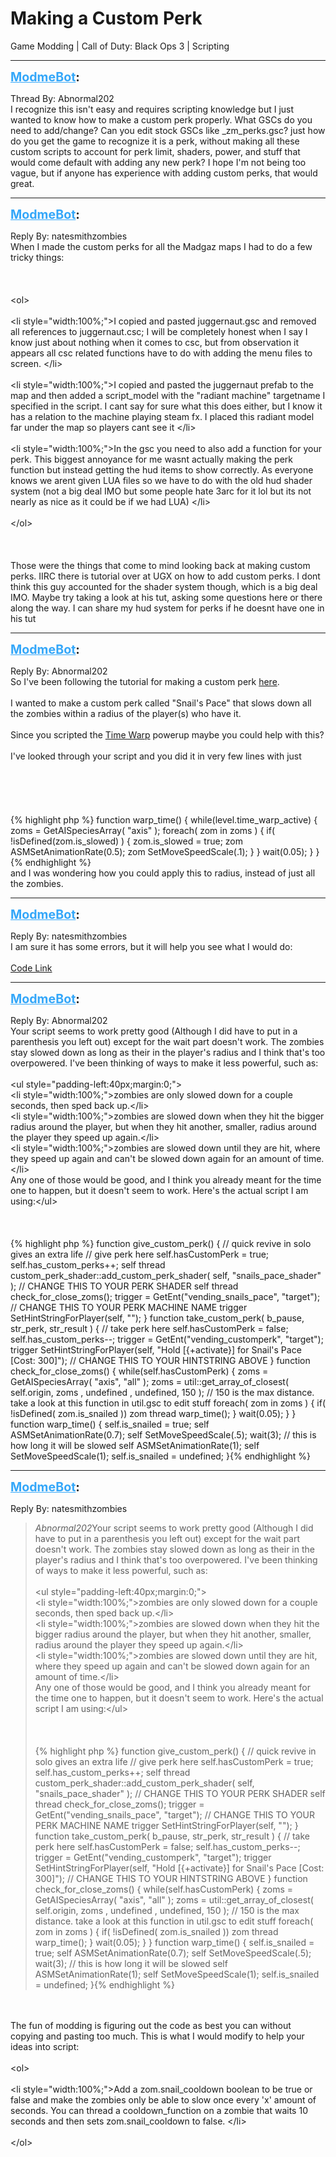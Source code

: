 # Making a Custom Perk
Game Modding | Call of Duty: Black Ops 3 | Scripting

---
<strong style="font-size: 1.4em;"><span style="text-decoration: underline;text-decoration-color: #34a7f9;"><span style="color:#34a7f9;">ModmeBot</span></span>:</strong>

<p>Thread By: Abnormal202<br />I recognize this isn&#39;t easy and requires scripting knowledge but I just wanted to know how to make a custom perk properly. What GSCs do you need to add/change? Can you edit stock GSCs like _zm_perks.gsc? just how do you get the game to recognize it is a perk, without making all these custom scripts to account for perk limit, shaders, power, and stuff that would come default with adding any new perk? I hope I&#39;m not being too vague, but if anyone has experience with adding custom perks, that would great.</p>

---
<strong style="font-size: 1.4em;"><span style="text-decoration: underline;text-decoration-color: #34a7f9;"><span style="color:#34a7f9;">ModmeBot</span></span>:</strong>

<p>Reply By: natesmithzombies<br />When I made the custom perks for all the Madgaz maps I had to do a few tricky things: <br /><br /><br /><br />&lt;ol&gt;<br /><br />&lt;li style=&quot;width:100%;&quot;&gt;I copied and pasted juggernaut.gsc and removed all references to juggernaut.csc; I will be completely honest when I say I know just about nothing when it comes to csc, but from observation it appears all csc related functions have to do with adding the menu files to screen. &lt;/li&gt;<br /><br />&lt;li style=&quot;width:100%;&quot;&gt;I copied and pasted the juggernaut prefab to the map and then added a script_model with the &quot;radiant machine&quot; targetname I specified in the script. I cant say for sure what this does either, but I know it has a relation to the machine playing steam fx. I placed this radiant model far under the map so players cant see it &lt;/li&gt;<br /><br />&lt;li style=&quot;width:100%;&quot;&gt;In the gsc you need to also add a function for your perk. This biggest annoyance for me wasnt actually making the perk function but instead getting the hud items to show correctly. As everyone knows we arent given LUA files so we have to do with the old hud shader system (not a big deal IMO but some people hate 3arc for it lol but its not nearly as nice as it could be if we had LUA) &lt;/li&gt;<br /><br />&lt;/ol&gt;<br /><br /><br /><br />Those were the things that come to mind looking back at making custom perks. IIRC there is tutorial over at UGX on how to add custom perks. I dont think this guy accounted for the shader system though, which is a big deal IMO. Maybe try taking a look at his tut, asking some questions here or there along the way. I can share my hud system for perks if he doesnt have one in his tut</p>

---
<strong style="font-size: 1.4em;"><span style="text-decoration: underline;text-decoration-color: #34a7f9;"><span style="color:#34a7f9;">ModmeBot</span></span>:</strong>

<p>Reply By: Abnormal202<br />So I&#39;ve been following the tutorial for making a custom perk <a href="http://ugx-mods.com/forum/index.php/topic,14197.0.html">here</a>.<br /><br />I wanted to make a custom perk called &quot;Snail&#39;s Pace&quot; that slows down all the zombies within a radius of the player(s) who have it.<br /><br />Since you scripted the <a href="http://aviacreations.com/modme/index.php?view=topic&tid=535">Time Warp</a> powerup maybe you could help with this?<br /><br />I&#39;ve looked through your script and you did it in very few lines with just<br /><br /><br /><br /><br /><br />{% highlight php %}
function warp_time() { while(level.time_warp_active) { zoms = GetAISpeciesArray( "axis" ); foreach( zom in zoms ) { if( !isDefined(zom.is_slowed) ) { zom.is_slowed = true; zom ASMSetAnimationRate(0.5); zom SetMoveSpeedScale(.1); } } wait(0.05); } }{% endhighlight %}
<br />and I was wondering how you could apply this to  radius, instead of just all the zombies.</p>

---
<strong style="font-size: 1.4em;"><span style="text-decoration: underline;text-decoration-color: #34a7f9;"><span style="color:#34a7f9;">ModmeBot</span></span>:</strong>

<p>Reply By: natesmithzombies<br />I am sure it has some errors, but it will help you see what I would do: <br /><br /><a href="http://pastebin.com/H9mrwhYY">Code Link</a></p>

---
<strong style="font-size: 1.4em;"><span style="text-decoration: underline;text-decoration-color: #34a7f9;"><span style="color:#34a7f9;">ModmeBot</span></span>:</strong>

<p>Reply By: Abnormal202<br />Your script seems to work pretty good (Although I did have to put in a parenthesis you left out) except for the wait part doesn&#39;t work. The zombies stay slowed down as long as their in the player&#39;s radius and I think that&#39;s too overpowered.  I&#39;ve been thinking of ways to make it less powerful, such as:<br /><br />&lt;ul style=&quot;padding-left:40px;margin:0;&quot;&gt;<br />&lt;li style=&quot;width:100%;&quot;&gt;zombies are only slowed down for a couple seconds, then sped back up.&lt;/li&gt;<br />&lt;li style=&quot;width:100%;&quot;&gt;zombies are slowed down when they hit the bigger radius around the player, but when they hit another, smaller, radius around the player they speed up again.&lt;/li&gt;<br />&lt;li style=&quot;width:100%;&quot;&gt;zombies are slowed down until they are hit, where they speed up again and can&#39;t be slowed down again for an amount of time.&lt;/li&gt;<br />Any one of those would be good, and I think you already meant for the time one to happen, but it doesn&#39;t seem to work. Here&#39;s the actual script I am using:&lt;/ul&gt;<br /><br /><br /><br />{% highlight php %}
function give_custom_perk() { // quick revive in solo gives an extra life // give perk here self.hasCustomPerk = true; self.has_custom_perks++; self thread custom_perk_shader::add_custom_perk_shader( self, "snails_pace_shader" ); // CHANGE THIS TO YOUR PERK SHADER self thread check_for_close_zoms(); trigger = GetEnt("vending_snails_pace", "target"); // CHANGE THIS TO YOUR PERK MACHINE NAME trigger SetHintStringForPlayer(self, ""); } function take_custom_perk( b_pause, str_perk, str_result ) { // take perk here self.hasCustomPerk = false; self.has_custom_perks--; trigger = GetEnt("vending_customperk", "target"); trigger SetHintStringForPlayer(self, "Hold [{+activate}] for Snail&#39;s Pace [Cost: 300]"); // CHANGE THIS TO YOUR HINTSTRING ABOVE } function check_for_close_zoms() { while(self.hasCustomPerk) { zoms = GetAISpeciesArray( "axis", "all" ); zoms = util::get_array_of_closest( self.origin, zoms , undefined , undefined, 150 ); // 150 is the max distance. take a look at this function in util.gsc to edit stuff foreach( zom in zoms ) { if( !isDefined( zom.is_snailed )) zom thread warp_time(); } wait(0.05); } } function warp_time() { self.is_snailed = true; self ASMSetAnimationRate(0.7); self SetMoveSpeedScale(.5); wait(3); // this is how long it will be slowed self ASMSetAnimationRate(1); self SetMoveSpeedScale(1); self.is_snailed = undefined; }{% endhighlight %}
</p>

---
<strong style="font-size: 1.4em;"><span style="text-decoration: underline;text-decoration-color: #34a7f9;"><span style="color:#34a7f9;">ModmeBot</span></span>:</strong>

<p>Reply By: natesmithzombies<br /><blockquote><em>Abnormal202</em>Your script seems to work pretty good (Although I did have to put in a parenthesis you left out) except for the wait part doesn&#39;t work. The zombies stay slowed down as long as their in the player&#39;s radius and I think that&#39;s too overpowered.  I&#39;ve been thinking of ways to make it less powerful, such as:<br /><br />&lt;ul style=&quot;padding-left:40px;margin:0;&quot;&gt;<br />&lt;li style=&quot;width:100%;&quot;&gt;zombies are only slowed down for a couple seconds, then sped back up.&lt;/li&gt;<br />&lt;li style=&quot;width:100%;&quot;&gt;zombies are slowed down when they hit the bigger radius around the player, but when they hit another, smaller, radius around the player they speed up again.&lt;/li&gt;<br />&lt;li style=&quot;width:100%;&quot;&gt;zombies are slowed down until they are hit, where they speed up again and can&#39;t be slowed down again for an amount of time.&lt;/li&gt;<br />Any one of those would be good, and I think you already meant for the time one to happen, but it doesn&#39;t seem to work. Here&#39;s the actual script I am using:&lt;/ul&gt;<br /><br /><br /><br />{% highlight php %}
function give_custom_perk() { // quick revive in solo gives an extra life // give perk here self.hasCustomPerk = true; self.has_custom_perks++; self thread custom_perk_shader::add_custom_perk_shader( self, "snails_pace_shader" ); // CHANGE THIS TO YOUR PERK SHADER self thread check_for_close_zoms(); trigger = GetEnt("vending_snails_pace", "target"); // CHANGE THIS TO YOUR PERK MACHINE NAME trigger SetHintStringForPlayer(self, ""); } function take_custom_perk( b_pause, str_perk, str_result ) { // take perk here self.hasCustomPerk = false; self.has_custom_perks--; trigger = GetEnt("vending_customperk", "target"); trigger SetHintStringForPlayer(self, "Hold [{+activate}] for Snail&#39;s Pace [Cost: 300]"); // CHANGE THIS TO YOUR HINTSTRING ABOVE } function check_for_close_zoms() { while(self.hasCustomPerk) { zoms = GetAISpeciesArray( "axis", "all" ); zoms = util::get_array_of_closest( self.origin, zoms , undefined , undefined, 150 ); // 150 is the max distance. take a look at this function in util.gsc to edit stuff foreach( zom in zoms ) { if( !isDefined( zom.is_snailed )) zom thread warp_time(); } wait(0.05); } } function warp_time() { self.is_snailed = true; self ASMSetAnimationRate(0.7); self SetMoveSpeedScale(.5); wait(3); // this is how long it will be slowed self ASMSetAnimationRate(1); self SetMoveSpeedScale(1); self.is_snailed = undefined; }{% endhighlight %}
<br /></blockquote><br /><br />The fun of modding is figuring out the code as best you can without copying and pasting too much. This is what I would modify to help your ideas into script:<br /><br />&lt;ol&gt;<br /><br />&lt;li style=&quot;width:100%;&quot;&gt;Add a zom.snail_cooldown boolean to be true or false and make the zombies only be able to slow once every &#39;x&#39; amount of seconds. You can thread a cooldown_function on a zombie that waits 10 seconds and then sets zom.snail_cooldown to false. &lt;/li&gt;<br /><br />&lt;/ol&gt;</p>
